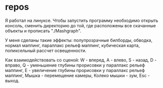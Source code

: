# repos
Я работал на линуксе. Чтобы запустить программу необходимо открыть консоль, сменить директорию до той, где расположены все скачанные объекты и прописать "./Mashgraph".

У меня сделаны такие эффекты:
	полупрозрачные билборды,
	обводка,
	нормал маппинг,
	параллакс рельеф маппинг,
	кубическая карта,
	попиксельный рассчет освещенности.

Как взаимодействовать со сценой:
	W - вперед,
	A - влево,
	S - назад,
	D - вправо,
	Q - уменьшение глубины прорисовки у параллакс рельеф маппинг, 
	E - увеличение глубины прорисовки у параллакс рельеф маппинг,
	Мышка - перемещение камеры,
	Колеко мышки - зум,
	Esc - выход.
	

